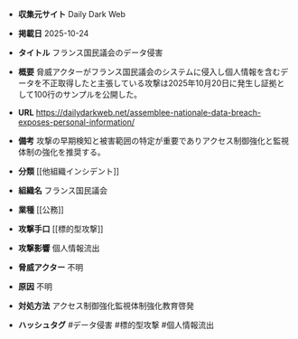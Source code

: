- **収集元サイト**
Daily Dark Web

- **掲載日**
2025-10-24

- **タイトル**
フランス国民議会のデータ侵害

- **概要**
脅威アクターがフランス国民議会のシステムに侵入し個人情報を含むデータを不正取得したと主張している攻撃は2025年10月20日に発生し証拠として100行のサンプルを公開した。

- **URL**
https://dailydarkweb.net/assemblee-nationale-data-breach-exposes-personal-information/

- **備考**
攻撃の早期検知と被害範囲の特定が重要でありアクセス制御強化と監視体制の強化を推奨する。

- **分類**
[[他組織インシデント]]

- **組織名**
フランス国民議会

- **業種**
[[公務]]

- **攻撃手口**
[[標的型攻撃]]

- **攻撃影響**
個人情報流出

- **脅威アクター**
不明

- **原因**
不明

- **対処方法**
アクセス制御強化監視体制強化教育啓発

- **ハッシュタグ**
#データ侵害 #標的型攻撃 #個人情報流出
